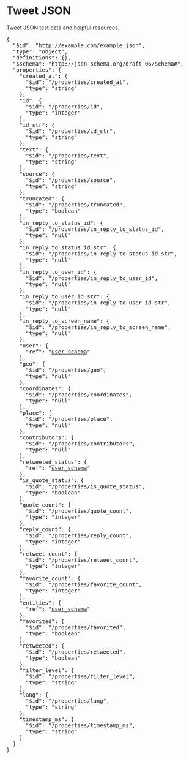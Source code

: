 # Tweet JSON
Tweet JSON test data and helpful resources.
<pre>
{
  "$id": "http://example.com/example.json",
  "type": "object",
  "definitions": {},
  "$schema": "http://json-schema.org/draft-06/schema#",
  "properties": {
    "created_at": {
      "$id": "/properties/created_at",
      "type": "string"
    },
    "id": {
      "$id": "/properties/id",
      "type": "integer"
    },
    "id_str": {
      "$id": "/properties/id_str",
      "type": "string"
    },
    "text": {
      "$id": "/properties/text",
      "type": "string"
    },
    "source": {
      "$id": "/properties/source",
      "type": "string"
    },
    "truncated": {
      "$id": "/properties/truncated",
      "type": "boolean"
    },
    "in_reply_to_status_id": {
      "$id": "/properties/in_reply_to_status_id",
      "type": "null"
    },
    "in_reply_to_status_id_str": {
      "$id": "/properties/in_reply_to_status_id_str",
      "type": "null"
    },
    "in_reply_to_user_id": {
      "$id": "/properties/in_reply_to_user_id",
      "type": "null"
    },
    "in_reply_to_user_id_str": {
      "$id": "/properties/in_reply_to_user_id_str",
      "type": "null"
    },
    "in_reply_to_screen_name": {
      "$id": "/properties/in_reply_to_screen_name",
      "type": "null"
    },
    "user": {
      "ref": "<a href="https://github.com/1337list/test-data/blob/master/tweet_json/tweet_json_schema.json#L5" title="assign documentation">user_schema</a>"
    },
    "geo": {
      "$id": "/properties/geo",
      "type": "null"
    },
    "coordinates": {
      "$id": "/properties/coordinates",
      "type": "null"
    },
    "place": {
      "$id": "/properties/place",
      "type": "null"
    },
    "contributors": {
      "$id": "/properties/contributors",
      "type": "null"
    },
    "retweeted_status": {
      "ref": "<a href="https://github.com/1337list/test-data/blob/master/tweet_json/tweet_json_schema.json#L5" title="assign documentation">user_schema</a>"
    },
    "is_quote_status": {
      "$id": "/properties/is_quote_status",
      "type": "boolean"
    },
    "quote_count": {
      "$id": "/properties/quote_count",
      "type": "integer"
    },
    "reply_count": {
      "$id": "/properties/reply_count",
      "type": "integer"
    },
    "retweet_count": {
      "$id": "/properties/retweet_count",
      "type": "integer"
    },
    "favorite_count": {
      "$id": "/properties/favorite_count",
      "type": "integer"
    },
    "entities": {
      "ref": "<a href="https://github.com/1337list/test-data/blob/master/tweet_json/tweet_json_schema.json#L5" title="assign documentation">user_schema</a>"
    },
    "favorited": {
      "$id": "/properties/favorited",
      "type": "boolean"
    },
    "retweeted": {
      "$id": "/properties/retweeted",
      "type": "boolean"
    },
    "filter_level": {
      "$id": "/properties/filter_level",
      "type": "string"
    },
    "lang": {
      "$id": "/properties/lang",
      "type": "string"
    },
    "timestamp_ms": {
      "$id": "/properties/timestamp_ms",
      "type": "string"
    }
  }
}
</pre>
